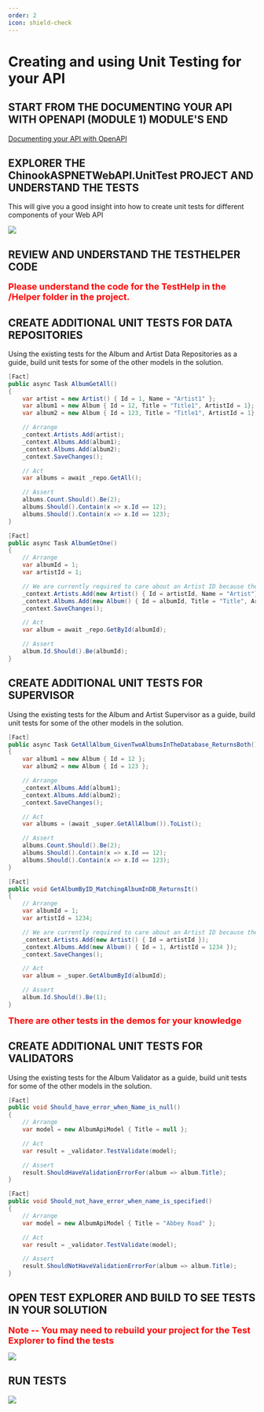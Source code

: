 ```yaml
---
order: 2
icon: shield-check
---
```

# Creating and using Unit Testing for your API

## START FROM THE DOCUMENTING YOUR API WITH OPENAPI (MODULE 1) MODULE'S END

[Documenting your API with OpenAPI](../Standing%20Up%20an%20ASP.NET%20Core%20Web%20API/designing-ntier-api.md)

## EXPLORER THE ChinookASPNETWebAPI.UnitTest PROJECT AND UNDERSTAND THE TESTS

This will give you a good insight into how to create unit tests for different components of your Web API

![](unit-testing/2023-08-03_07-24-41.png)

## REVIEW AND UNDERSTAND THE TESTHELPER CODE

<span style='color: red;font-size: large;'>**Please understand the code for the TestHelp in the /Helper folder in the project.**</span>

## CREATE ADDITIONAL UNIT TESTS FOR DATA REPOSITORIES

Using the existing tests for the Album and Artist Data Repositories as a guide, build unit tests for some of the other models in the solution.

```csharp
[Fact]
public async Task AlbumGetAll()
{
    var artist = new Artist() { Id = 1, Name = "Artist1" };
    var album1 = new Album { Id = 12, Title = "Title1", ArtistId = 1};
    var album2 = new Album { Id = 123, Title = "Title1", ArtistId = 1};

    // Arrange
    _context.Artists.Add(artist);
    _context.Albums.Add(album1);
    _context.Albums.Add(album2);
    _context.SaveChanges();

    // Act
    var albums = await _repo.GetAll();

    // Assert
    albums.Count.Should().Be(2);
    albums.Should().Contain(x => x.Id == 12);
    albums.Should().Contain(x => x.Id == 123);
}

[Fact]
public async Task AlbumGetOne()
{
    // Arrange
    var albumId = 1;
    var artistId = 1;

    // We are currently required to care about an Artist ID because the convert part of album specifically references the artist repository as well.
    _context.Artists.Add(new Artist() { Id = artistId, Name = "Artist"});
    _context.Albums.Add(new Album() { Id = albumId, Title = "Title", ArtistId = artistId });
    _context.SaveChanges();

    // Act
    var album = await _repo.GetById(albumId);

    // Assert
    album.Id.Should().Be(albumId);
}
```


## CREATE ADDITIONAL UNIT TESTS FOR SUPERVISOR

Using the existing tests for the Album and Artist Supervisor as a guide, build unit tests for some of the other models in the solution.

```csharp
[Fact]
public async Task GetAllAlbum_GivenTwoAlbumsInTheDatabase_ReturnsBoth()
{
    var album1 = new Album { Id = 12 };
    var album2 = new Album { Id = 123 };

    // Arrange
    _context.Albums.Add(album1);
    _context.Albums.Add(album2);
    _context.SaveChanges();

    // Act
    var albums = (await _super.GetAllAlbum()).ToList();

    // Assert
    albums.Count.Should().Be(2);
    albums.Should().Contain(x => x.Id == 12);
    albums.Should().Contain(x => x.Id == 123);
}

[Fact]
public void GetAlbumByID_MatchingAlbumInDB_ReturnsIt()
{
    // Arrange
    var albumId = 1;
    var artistId = 1234;

    // We are currently required to care about an Artist ID because the convert part of album specifically references the artist repository as well.
    _context.Artists.Add(new Artist() { Id = artistId });
    _context.Albums.Add(new Album() { Id = 1, ArtistId = 1234 });
    _context.SaveChanges();

    // Act
    var album = _super.GetAlbumById(albumId);

    // Assert
    album.Id.Should().Be(1);
}
```

<span style='color: red;font-size: large;'>**There are other tests in the demos for your knowledge**</span>

## CREATE ADDITIONAL UNIT TESTS FOR VALIDATORS

Using the existing tests for the Album Validator as a guide, build unit tests for some of the other models in the solution.

```csharp
[Fact]
public void Should_have_error_when_Name_is_null()
{
    // Arrange
    var model = new AlbumApiModel { Title = null };

    // Act
    var result = _validator.TestValidate(model);

    // Assert
    result.ShouldHaveValidationErrorFor(album => album.Title);
}

[Fact]
public void Should_not_have_error_when_name_is_specified()
{
    // Arrange
    var model = new AlbumApiModel { Title = "Abbey Road" };

    // Act
    var result = _validator.TestValidate(model);

    // Assert
    result.ShouldNotHaveValidationErrorFor(album => album.Title);
}
```


## OPEN TEST EXPLORER AND BUILD TO SEE TESTS IN YOUR SOLUTION

<span style='color: red;font-size: large;'>**Note -- You may need to rebuild your project for the Test Explorer to find the tests**</span>

![](unit-testing/2023-08-03_07-26-50.png)

## RUN TESTS

![](unit-testing/2023-08-03_07-27-19.png)

